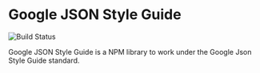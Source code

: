 # Google JSON Style Guide

![Build Status][ico-travis]

Google JSON Style Guide is a NPM library to work under the Google Json Style Guide standard.

[ico-travis]: https://api.travis-ci.org/normeno/google-json-style-guide.svg?branch=main
